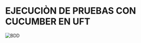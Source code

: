 # EJECUCIÒN DE PRUEBAS CON CUCUMBER EN UFT

![BDD](https://unmesh.files.wordpress.com/2012/10/bdd.png)